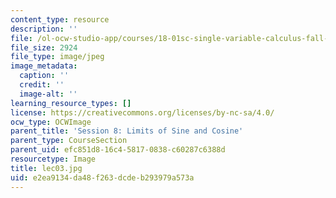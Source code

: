 ```yaml
---
content_type: resource
description: ''
file: /ol-ocw-studio-app/courses/18-01sc-single-variable-calculus-fall-2010/e2ea9134da48f263dcdeb293979a573a_lec03.jpg
file_size: 2924
file_type: image/jpeg
image_metadata:
  caption: ''
  credit: ''
  image-alt: ''
learning_resource_types: []
license: https://creativecommons.org/licenses/by-nc-sa/4.0/
ocw_type: OCWImage
parent_title: 'Session 8: Limits of Sine and Cosine'
parent_type: CourseSection
parent_uid: efc851d8-16c4-5817-0838-c60287c6388d
resourcetype: Image
title: lec03.jpg
uid: e2ea9134-da48-f263-dcde-b293979a573a
---
```

